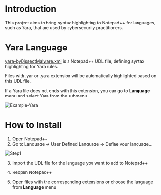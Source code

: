 # Introduction
This project aims to bring syntax highlighting to Notepad++ for languages, such as Yara, that are used by cybersecurity practitioners.

# Yara Language
[yara-byDissectMalware.xml](https://github.com/DissectMalware/npp-langs-4-sec/blob/master/yara-byDissectMalware.xml) is a Notepad++ UDL file, defining syntax highlighting for Yara rules.

Files with .yar or .yara extension will be automatically highlighted based on this UDL file.

If a Yara file does not ends with this extension, you can go to **Language** menu and select Yara from the submenu.

![Example-Yara](https://raw.githubusercontent.com/DissectMalware/npp-langs-4-sec/master/images/Example.PNG)

# How to Install
1. Open Notepad++
2. Go to Language -> User Defined Language -> Define your language...

![Step1](https://raw.githubusercontent.com/DissectMalware/npp-langs-4-sec/master/images/Step1%20-%20Define%20your%20language%20-%20menu%20item.PNG)

3. Import the UDL file for the language you want to add to Notepad++

4. Reopen Notepad++
5. Open files with the corresponding extensions or choose the language from **Language** menu

